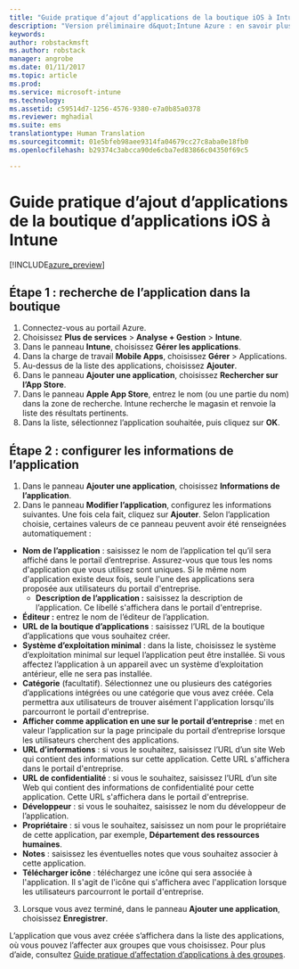 ```yaml
---
title: "Guide pratique d’ajout d’applications de la boutique iOS à Intune | Version préliminaire d’Intune Azure | Microsoft Docs"
description: "Version préliminaire d&quot;Intune Azure : en savoir plus sur l’ajout d’applications à Intune du Windows store iOS."
keywords: 
author: robstackmsft
ms.author: robstack
manager: angrobe
ms.date: 01/11/2017
ms.topic: article
ms.prod: 
ms.service: microsoft-intune
ms.technology: 
ms.assetid: c59514d7-1256-4576-9380-e7a0b85a0378
ms.reviewer: mghadial
ms.suite: ems
translationtype: Human Translation
ms.sourcegitcommit: 01e5bfeb98aee9314fa04679cc27c8aba0e18fb0
ms.openlocfilehash: b29374c3abcca90de6cba7ed83866c04350f69c5

---
```


# <a name="how-to-add-ios-store-apps-to-intune"></a>Guide pratique d’ajout d’applications de la boutique d’applications iOS à Intune

[!INCLUDE[azure_preview](../includes/azure_preview.md)]


## <a name="step-1---search-for-the-app-in-the-store"></a>Étape 1 : recherche de l’application dans la boutique

1. Connectez-vous au portail Azure.
2. Choisissez **Plus de services** > **Analyse + Gestion** > **Intune**.
3. Dans le panneau **Intune**, choisissez **Gérer les applications**.
4. Dans la charge de travail **Mobile Apps**, choisissez **Gérer** > Applications.
5. Au-dessus de la liste des applications, choisissez **Ajouter**.
6. Dans le panneau **Ajouter une application**, choisissez **Rechercher sur l’App Store**.
7. Dans le panneau **Apple App Store**, entrez le nom (ou une partie du nom) dans la zone de recherche. Intune recherche le magasin et renvoie la liste des résultats pertinents.
8. Dans la liste, sélectionnez l’application souhaitée, puis cliquez sur **OK**.

## <a name="step-2---configure-app-information"></a>Étape 2 : configurer les informations de l’application

1. Dans le panneau **Ajouter une application**, choisissez **Informations de l’application**.
2. Dans le panneau **Modifier l’application**, configurez les informations suivantes. Une fois cela fait, cliquez sur **Ajouter**. Selon l’application choisie, certaines valeurs de ce panneau peuvent avoir été renseignées automatiquement :
- **Nom de l’application** : saisissez le nom de l’application tel qu’il sera affiché dans le portail d’entreprise. Assurez-vous que tous les noms d'application que vous utilisez sont uniques. Si le même nom d'application existe deux fois, seule l'une des applications sera proposée aux utilisateurs du portail d'entreprise.
    - **Description de l’application :** saisissez la description de l’application. Ce libellé s'affichera dans le portail d'entreprise.
- **Éditeur :** entrez le nom de l’éditeur de l’application.
- **URL de la boutique d’applications** : saisissez l’URL de la boutique d’applications que vous souhaitez créer.
- **Système d’exploitation minimal** : dans la liste, choisissez le système d’exploitation minimal sur lequel l’application peut être installée. Si vous affectez l’application à un appareil avec un système d’exploitation antérieur, elle ne sera pas installée.
- **Catégorie** (facultatif). Sélectionnez une ou plusieurs des catégories d’applications intégrées ou une catégorie que vous avez créée. Cela permettra aux utilisateurs de trouver aisément l'application lorsqu'ils parcourront le portail d'entreprise.
- **Afficher comme application en une sur le portail d’entreprise** : met en valeur l’application sur la page principale du portail d’entreprise lorsque les utilisateurs cherchent des applications.
- **URL d’informations** : si vous le souhaitez, saisissez l’URL d’un site Web qui contient des informations sur cette application. Cette URL s'affichera dans le portail d'entreprise.
- **URL de confidentialité** : si vous le souhaitez, saisissez l’URL d’un site Web qui contient des informations de confidentialité pour cette application. Cette URL s'affichera dans le portail d'entreprise.
- **Développeur** : si vous le souhaitez, saisissez le nom du développeur de l’application.
- **Propriétaire** : si vous le souhaitez, saisissez un nom pour le propriétaire de cette application, par exemple, **Département des ressources humaines**.
- **Notes** : saisissez les éventuelles notes que vous souhaitez associer à cette application.
- **Télécharger icône** : téléchargez une icône qui sera associée à l'application. Il s'agit de l'icône qui s'affichera avec l'application lorsque les utilisateurs parcourront le portail d'entreprise.
3. Lorsque vous avez terminé, dans le panneau **Ajouter une application**, choisissez **Enregistrer**.

L’application que vous avez créée s’affichera dans la liste des applications, où vous pouvez l’affecter aux groupes que vous choisissez. Pour plus d’aide, consultez [Guide pratique d’affectation d’applications à des groupes](/intune-azure/manage-apps/deploy-apps).


<!--HONumber=Feb17_HO1-->


